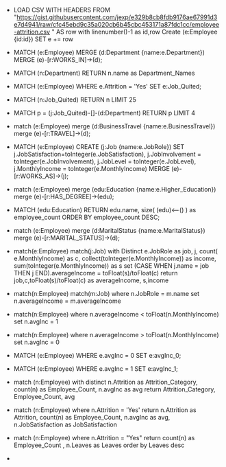 * LOAD CSV WITH HEADERS FROM "https://gist.githubusercontent.com/jexp/e329b8cb8fdb9176ae67991d3e7d4941/raw/cfc45ebd9c35a020cb6b45cbc453171a87fdc1cc/employee-attrition.csv " AS row
with  linenumber()-1 as id,row
Create (e:Employee {id:id})
SET e += row

* MATCH (e:Employee)
MERGE (d:Department {name:e.Department})
MERGE (e)-[r:WORKS_IN]->(d);

* MATCH (n:Department) RETURN n.name as Department_Names

* MATCH (e:Employee)
WHERE e.Attrition = 'Yes'
SET e:Job_Quited;

* MATCH (n:Job_Quited) RETURN n LIMIT 25

* MATCH p = (j:Job_Quited)-[]-(d:Department)
RETURN p LIMIT 4

* match (e:Employee)
merge (d:BusinessTravel {name:e.BusinessTravel})
merge (e)-[r:TRAVEL]->(d);


* MATCH (e:Employee)
CREATE (j:Job {name:e.JobRole})
SET j.JobSatisfaction=toInteger(e.JobSatisfaction),
    j.JobInvolvement = toInteger(e.JobInvolvement),
    j.JobLevel = toInteger(e.JobLevel),
    j.MonthlyIncome = toInteger(e.MonthlyIncome)
MERGE (e)-[r:WORKS_AS]->(j);

* match (e:Employee)
merge (edu:Education {name:e.Higher_Education})
merge (e)-[r:HAS_DEGREE]->(edu);

* MATCH (edu:Education)
RETURN edu.name, size( (edu)<--() ) as employee_count
ORDER BY employee_count  DESC;

* match (e:Employee)
merge (d:MaritalStatus {name:e.MaritalStatus})
merge (e)-[r:MARITAL_STATUS]->(d);

* match(e:Employee) match(j:Job)
with Distinct e.JobRole as job, j,
count( e.MonthlyIncome) as c, collect(toInteger(e.MonthlyIncome)) as income, sum(toInteger(e.MonthlyIncome)) as s
set (CASE WHEN j.name = job THEN j END).averageIncome = toFloat(s)/toFloat(c)
return job,c,toFloat(s)/toFloat(c) as averageIncome, s,income

* match(n:Employee) match(m:Job)
where n.JobRole = m.name
set n.averageIncome = m.averageIncome

* match(n:Employee)
where n.averageIncome < toFloat(n.MonthlyIncome)
set n.avgInc = 1 

* match(n:Employee)
where n.averageIncome > toFloat(n.MonthlyIncome)
set n.avgInc = 0

* MATCH (e:Employee)
WHERE e.avgInc = 0
SET e:avgInc_0;

*   MATCH (e:Employee)
WHERE e.avgInc = 1
SET e:avgInc_1;

* match (n:Employee)
with distinct n.Attrition as Attrition_Category,
count(n) as Employee_Count, n.avgInc as avg
return Attrition_Category, Employee_Count, avg 

* match (n:Employee)
where n.Attrition = 'Yes'
return n.Attrition as Attrition, count(n) as Employee_Count, n.avgInc as avg, n.JobSatisfaction as JobSatisfaction

* match (n:Employee) 
where n.Attrition = "Yes"
return  count(n) as Employee_Count , n.Leaves as Leaves
order by Leaves desc

*  